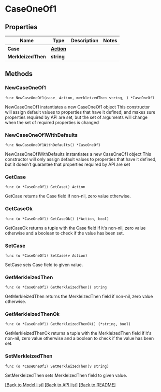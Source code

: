 # CaseOneOf1

## Properties

Name | Type | Description | Notes
------------ | ------------- | ------------- | -------------
**Case** | [**Action**](Action.md) |  | 
**MerkleizedThen** | **string** |  | 

## Methods

### NewCaseOneOf1

`func NewCaseOneOf1(case_ Action, merkleizedThen string, ) *CaseOneOf1`

NewCaseOneOf1 instantiates a new CaseOneOf1 object
This constructor will assign default values to properties that have it defined,
and makes sure properties required by API are set, but the set of arguments
will change when the set of required properties is changed

### NewCaseOneOf1WithDefaults

`func NewCaseOneOf1WithDefaults() *CaseOneOf1`

NewCaseOneOf1WithDefaults instantiates a new CaseOneOf1 object
This constructor will only assign default values to properties that have it defined,
but it doesn't guarantee that properties required by API are set

### GetCase

`func (o *CaseOneOf1) GetCase() Action`

GetCase returns the Case field if non-nil, zero value otherwise.

### GetCaseOk

`func (o *CaseOneOf1) GetCaseOk() (*Action, bool)`

GetCaseOk returns a tuple with the Case field if it's non-nil, zero value otherwise
and a boolean to check if the value has been set.

### SetCase

`func (o *CaseOneOf1) SetCase(v Action)`

SetCase sets Case field to given value.


### GetMerkleizedThen

`func (o *CaseOneOf1) GetMerkleizedThen() string`

GetMerkleizedThen returns the MerkleizedThen field if non-nil, zero value otherwise.

### GetMerkleizedThenOk

`func (o *CaseOneOf1) GetMerkleizedThenOk() (*string, bool)`

GetMerkleizedThenOk returns a tuple with the MerkleizedThen field if it's non-nil, zero value otherwise
and a boolean to check if the value has been set.

### SetMerkleizedThen

`func (o *CaseOneOf1) SetMerkleizedThen(v string)`

SetMerkleizedThen sets MerkleizedThen field to given value.



[[Back to Model list]](../README.md#documentation-for-models) [[Back to API list]](../README.md#documentation-for-api-endpoints) [[Back to README]](../README.md)


